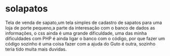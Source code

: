 # solapatos
 Tela de venda de sapato,um tela simples de cadastro de sapatos para uma loja de porte pequeno,a parte da interesação com o banco de dados as informações, o css ainda é uma grande dificuldade, uma das minha dificuldades com PHP é ainda ligar o banco com o código, por que fazer um código sozinho é uma coisa fazer com a ajuda do Guto é outra, sozinho teria tido muita mais duvidas.
